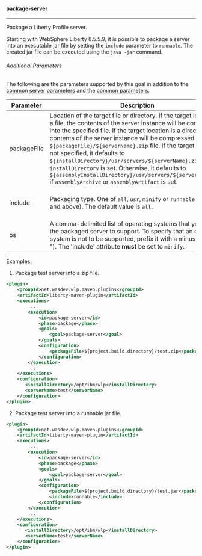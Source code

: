 #### package-server
---
Package a Liberty Profile server.

Starting with WebSphere Liberty 8.5.5.9, it is possible to package a server into an executable jar file by setting the `include` parameter to `runnable`. The created jar file can be executed using the `java -jar` command.

###### Additional Parameters

The following are the parameters supported by this goal in addition to the [common server parameters](common-server-parameters.md#common-server-parameters) and the [common parameters](common-parameters.md#common-parameters).

| Parameter | Description | Required |
| --------  | ----------- | -------  |
| packageFile | Location of the target file or directory. If the target location is a file, the contents of the server instance will be compressed into the specified file. If the target location is a directory, the contents of the server instance will be compressed into `${packageFile}/${serverName}.zip` file. If the target location is not specified, it defaults to `${installDirectory}/usr/servers/${serverName}.zip` if `installDirectory` is set. Otherwise, it defaults to `${assemblyInstallDirectory}/usr/servers/${serverName}.zip` if `assemblyArchive` or `assemblyArtifact` is set. | No |
| include | Packaging type. One of `all`, `usr`, `minify` or `runnable` (8.5.5.9 and above). The default value is `all`. | Yes, only when the `os` option is set |
| os | A comma-delimited list of operating systems that you want the packaged server to support. To specify that an operating system is not to be supported, prefix it with a minus sign ("-"). The 'include' attribute __must__ be set to `minify`. | No |

Examples:
1. Package test server into a zip file.
```xml
<plugin>
    <groupId>net.wasdev.wlp.maven.plugins</groupId>
    <artifactId>liberty-maven-plugin</artifactId>
    <executions>
        ...
        <execution>
            <id>package-server</id>
            <phase>package</phase>
            <goals>
                <goal>package-server</goal>
            </goals>
            <configuration>
                <packageFile>${project.build.directory}/test.zip</packageFile>
            </configuration>
        </execution>
        ...
    </executions>
    <configuration>
       <installDirectory>/opt/ibm/wlp</installDirectory>
       <serverName>test</serverName>
    </configuration>
</plugin>
```

2. Package test server into a runnable jar file. 
```xml
<plugin>
    <groupId>net.wasdev.wlp.maven.plugins</groupId>
    <artifactId>liberty-maven-plugin</artifactId>
    <executions>
        ...
        <execution>
            <id>package-server</id>
            <phase>package</phase>
            <goals>
                <goal>package-server</goal>
            </goals>
            <configuration>
                <packageFile>${project.build.directory}/test.jar</packageFile>
                <include>runnable</include>
            </configuration>
        </execution>
        ...
    </executions>
    <configuration>
       <installDirectory>/opt/ibm/wlp</installDirectory>
       <serverName>test</serverName>
    </configuration>
</plugin>
```
